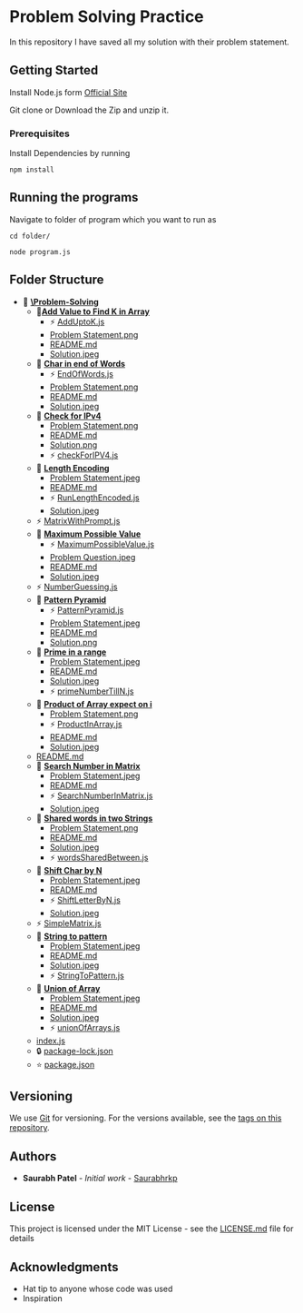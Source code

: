 # Problem Solving Practice

In this repository I have saved all my solution with their problem statement.

## Getting Started

Install Node.js form [Official Site](https://nodejs.org/en/download/)

Git clone or Download the Zip and unzip it.

### Prerequisites

Install Dependencies by running

```
npm install
```

## Running the programs

Navigate to folder of program which you want to run as

```
cd folder/

node program.js
```

## Folder Structure

- 📂 __[\\Problem\-Solving](https://github.com/Saurabhrkp/Problem-Solving)__
   - 📂__[Add Value to Find K in Array](https://github.com/Saurabhrkp/Problem-Solving/tree/master/Add%20Value%20to%20Find%20K%20in%20Array)__
     - ⚡ [AddUptoK.js](https://github.com/Saurabhrkp/Problem-Solving/tree/master/Add%20Value%20to%20Find%20K%20in%20Array/AddUptoK.js)
     -  [Problem Statement.png](https://github.com/Saurabhrkp/Problem-Solving/tree/master/Add%20Value%20to%20Find%20K%20in%20Array/Problem%20Statement.png)
     -  [README.md](https://github.com/Saurabhrkp/Problem-Solving/tree/master/Add%20Value%20to%20Find%20K%20in%20Array/README.md)
     -  [Solution.jpeg](https://github.com/Saurabhrkp/Problem-Solving/tree/master/Add%20Value%20to%20Find%20K%20in%20Array/Solution.jpeg)
   - 📂 __[Char in end of Words](https://github.com/Saurabhrkp/Problem-Solving/tree/master/Char%20in%20end%20of%20Words)__
     - ⚡ [EndOfWords.js](https://github.com/Saurabhrkp/Problem-Solving/tree/master/Char%20in%20end%20of%20Words/EndOfWords.js)
     -  [Problem Statement.png](https://github.com/Saurabhrkp/Problem-Solving/tree/master/Char%20in%20end%20of%20Words/Problem%20Statement.png)
     -  [README.md](https://github.com/Saurabhrkp/Problem-Solving/tree/master/Char%20in%20end%20of%20Words/README.md)
     -  [Solution.jpeg](https://github.com/Saurabhrkp/Problem-Solving/tree/master/Char%20in%20end%20of%20Words/Solution.jpeg)
   - 📂 __[Check for IPv4](https://github.com/Saurabhrkp/Problem-Solving/tree/master/Check%20for%20IPv4)__
     -  [Problem Statement.png](https://github.com/Saurabhrkp/Problem-Solving/tree/master/Check%20for%20IPv4/Problem%20Statement.png)
     -  [README.md](https://github.com/Saurabhrkp/Problem-Solving/tree/master/Check%20for%20IPv4/README.md)
     -  [Solution.png](https://github.com/Saurabhrkp/Problem-Solving/tree/master/Check%20for%20IPv4/Solution.png)
     - ⚡ [checkForIPV4.js](https://github.com/Saurabhrkp/Problem-Solving/tree/master/Check%20for%20IPv4/checkForIPV4.js)
   - 📂 __[Length Encoding](https://github.com/Saurabhrkp/Problem-Solving/tree/master/Length%20Encoding)__
     -  [Problem Statement.jpeg](https://github.com/Saurabhrkp/Problem-Solving/tree/master/Length%20Encoding/Problem%20Statement.jpeg)
     -  [README.md](https://github.com/Saurabhrkp/Problem-Solving/tree/master/Length%20Encoding/README.md)
     - ⚡ [RunLengthEncoded.js](https://github.com/Saurabhrkp/Problem-Solving/tree/master/Length%20Encoding/RunLengthEncoded.js)
     -  [Solution.jpeg](https://github.com/Saurabhrkp/Problem-Solving/tree/master/Length%20Encoding/Solution.jpeg)
   - ⚡ [MatrixWithPrompt.js](MatrixWithPrompt.js)
   - 📂 __[Maximum Possible Value](https://github.com/Saurabhrkp/Problem-Solving/tree/master/Maximum%20Possible%20Value)__
     - ⚡ [MaximumPossibleValue.js](https://github.com/Saurabhrkp/Problem-Solving/tree/master/Maximum%20Possible%20Value/MaximumPossibleValue.js)
     -  [Problem Question.jpeg](https://github.com/Saurabhrkp/Problem-Solving/tree/master/Maximum%20Possible%20Value/Problem%20Question.jpeg)
     -  [README.md](https://github.com/Saurabhrkp/Problem-Solving/tree/master/Maximum%20Possible%20Value/README.md)
     -  [Solution.jpeg](https://github.com/Saurabhrkp/Problem-Solving/tree/master/Maximum%20Possible%20Value/Solution.jpeg)
   - ⚡ [NumberGuessing.js](NumberGuessing.js)
   - 📂 __[Pattern Pyramid](https://github.com/Saurabhrkp/Problem-Solving/tree/master/Pattern%20Pyramid)__
     - ⚡ [PatternPyramid.js](https://github.com/Saurabhrkp/Problem-Solving/tree/master/Pattern%20Pyramid/PatternPyramid.js)
     -  [Problem Statement.jpeg](https://github.com/Saurabhrkp/Problem-Solving/tree/master/Pattern%20Pyramid/Problem%20Statement.jpeg)
     -  [README.md](https://github.com/Saurabhrkp/Problem-Solving/tree/master/Pattern%20Pyramid/README.md)
     -  [Solution.png](https://github.com/Saurabhrkp/Problem-Solving/tree/master/Pattern%20Pyramid/Solution.png)
   - 📂 __[Prime in a range](https://github.com/Saurabhrkp/Problem-Solving/tree/master/Prime%20in%20a%20range)__
     -  [Problem Statement.jpeg](https://github.com/Saurabhrkp/Problem-Solving/tree/master/Prime%20in%20a%20range/Problem%20Statement.jpeg)
     -  [README.md](https://github.com/Saurabhrkp/Problem-Solving/tree/master/Prime%20in%20a%20range/README.md)
     -  [Solution.jpeg](https://github.com/Saurabhrkp/Problem-Solving/tree/master/Prime%20in%20a%20range/Solution.jpeg)
     - ⚡ [primeNumberTillN.js](https://github.com/Saurabhrkp/Problem-Solving/tree/master/Prime%20in%20a%20range/primeNumberTillN.js)
   - 📂 __[Product of Array expect on i](https://github.com/Saurabhrkp/Problem-Solving/tree/master/Product%20of%20Array%20expect%20on%20i)__
     -  [Problem Statement.png](https://github.com/Saurabhrkp/Problem-Solving/tree/master/Product%20of%20Array%20expect%20on%20i/Problem%20Statement.png)
     - ⚡ [ProductInArray.js](https://github.com/Saurabhrkp/Problem-Solving/tree/master/Product%20of%20Array%20expect%20on%20i/ProductInArray.js)
     -  [README.md](https://github.com/Saurabhrkp/Problem-Solving/tree/master/Product%20of%20Array%20expect%20on%20i/README.md)
     -  [Solution.jpeg](https://github.com/Saurabhrkp/Problem-Solving/tree/master/Product%20of%20Array%20expect%20on%20i/Solution.jpeg)
   -  [README.md](README.md)
   - 📂 __[Search Number in Matrix](https://github.com/Saurabhrkp/Problem-Solving/tree/master/Search%20Number%20in%20Matrix)__
     -  [Problem Statement.jpeg](https://github.com/Saurabhrkp/Problem-Solving/tree/master/Search%20Number%20in%20Matrix/Problem%20Statement.jpeg)
     -  [README.md](https://github.com/Saurabhrkp/Problem-Solving/tree/master/Search%20Number%20in%20Matrix/README.md)
     - ⚡ [SearchNumberInMatrix.js](https://github.com/Saurabhrkp/Problem-Solving/tree/master/Search%20Number%20in%20Matrix/SearchNumberInMatrix.js)
     -  [Solution.jpeg](https://github.com/Saurabhrkp/Problem-Solving/tree/master/Search%20Number%20in%20Matrix/Solution.jpeg)
   - 📂 __[Shared words in two Strings](https://github.com/Saurabhrkp/Problem-Solving/tree/master/Shared%20words%20in%20two%20Strings)__
     -  [Problem Statement.png](https://github.com/Saurabhrkp/Problem-Solving/tree/master/Shared%20words%20in%20two%20Strings/Problem%20Statement.png)
     -  [README.md](https://github.com/Saurabhrkp/Problem-Solving/tree/master/Shared%20words%20in%20two%20Strings/README.md)
     -  [Solution.jpeg](https://github.com/Saurabhrkp/Problem-Solving/tree/master/Shared%20words%20in%20two%20Strings/Solution.jpeg)
     - ⚡ [wordsSharedBetween.js](https://github.com/Saurabhrkp/Problem-Solving/tree/master/Shared%20words%20in%20two%20Strings/wordsSharedBetween.js)
   - 📂 __[Shift Char by N](https://github.com/Saurabhrkp/Problem-Solving/tree/master/Shift%20Char%20by%20N)__
     -  [Problem Statement.jpeg](https://github.com/Saurabhrkp/Problem-Solving/tree/master/Shift%20Char%20by%20N/Problem%20Statement.jpeg)
     -  [README.md](https://github.com/Saurabhrkp/Problem-Solving/tree/master/Shift%20Char%20by%20N/README.md)
     - ⚡ [ShiftLetterByN.js](https://github.com/Saurabhrkp/Problem-Solving/tree/master/Shift%20Char%20by%20N/ShiftLetterByN.js)
     -  [Solution.jpeg](https://github.com/Saurabhrkp/Problem-Solving/tree/master/Shift%20Char%20by%20N/Solution.jpeg)
   - ⚡ [SimpleMatrix.js](SimpleMatrix.js)
   - 📂 __[String to pattern](https://github.com/Saurabhrkp/Problem-Solving/tree/master/String%20to%20pattern)__
     -  [Problem Statement.jpeg](https://github.com/Saurabhrkp/Problem-Solving/tree/master/String%20to%20pattern/Problem%20Statement.jpeg)
     -  [README.md](https://github.com/Saurabhrkp/Problem-Solving/tree/master/String%20to%20pattern/README.md)
     -  [Solution.jpeg](https://github.com/Saurabhrkp/Problem-Solving/tree/master/String%20to%20pattern/Solution.jpeg)
     - ⚡ [StringToPattern.js](https://github.com/Saurabhrkp/Problem-Solving/tree/master/String%20to%20pattern/StringToPattern.js)
   - 📂 __[Union of Array](https://github.com/Saurabhrkp/Problem-Solving/tree/master/Union%20of%20Array)__
     -  [Problem Statement.jpeg](https://github.com/Saurabhrkp/Problem-Solving/tree/master/Union%20of%20Array/Problem%20Statement.jpeg)
     -  [README.md](https://github.com/Saurabhrkp/Problem-Solving/tree/master/Union%20of%20Array/README.md)
     -  [Solution.jpeg](https://github.com/Saurabhrkp/Problem-Solving/tree/master/Union%20of%20ArraySolution.jpeg)
     - ⚡ [unionOfArrays.js](https://github.com/Saurabhrkp/Problem-Solving/tree/master/Union%20of%20Array/unionOfArrays.js)
   -  [index.js](index.js)
   - 🔒 [package\-lock.json](package-lock.json)
   - ⭐ [package.json](package.json)


## Versioning

We use [Git](https://git-scm.com/) for versioning. For the versions available, see the [tags on this repository](https://github.com/Saurabhrkp/Problem-Solving/tags).

## Authors

- **Saurabh Patel** - _Initial work_ - [Saurabhrkp](https://github.com/Saurabhrkp)

## License

This project is licensed under the MIT License - see the [LICENSE.md](LICENSE.md) file for details

## Acknowledgments

- Hat tip to anyone whose code was used
- Inspiration
